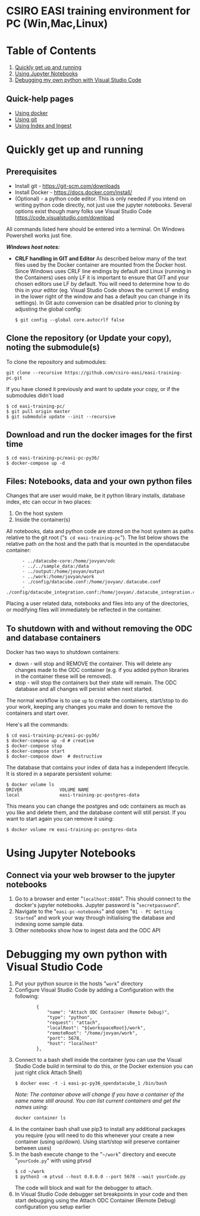 # CSIRO EASI training environment for PC (Win,Mac,Linux) 

# Table of Contents
1. [Quickly get up and running](#quickly-get-up-and-running)
2. [Using Jupyter Notebooks](#using-jupyter-notebooks)
3. [Debugging my own python with Visual Studio Code](#debugging-my-own-python-with-visual-studio-code)

## Quick-help pages
* [Using docker](using-docker.md)
* [Using git](using-git.md)
* [Using Index and Ingest](using-indexingest.md)

# Quickly get up and running
## Prerequisites
* Install git - https://git-scm.com/downloads
* Install Docker - https://docs.docker.com/install/
* (Optional) - a python code editor. This is only needed if you intend on writing python code directly, not just use the jupyter notebooks. Several options exist though many folks use Visual Studio Code https://code.visualstudio.com/download

All commands listed here should be entered into a terminal. On Windows Powershell works just fine.

***Windows host notes:***
* __CRLF handling in GIT and Editor__ As described below many of the text files used by the Docker container are mounted from the Docker host. Since Windows uses CRLF line endings by default and Linux (running in the Containers) uses only LF it is important to ensure that GIT and your chosen editors use LF by default. You will need to determine how to do this in your editor (eg. Visual Studio Code shows the current LF ending in the lower right of the window and has a default you can change in its settings). In Git auto conversion can be disabled prior to cloning by adjusting the global config:
    ```
    $ git config --global core.autocrlf false
    ```

## Clone the repository (or Update your copy), noting the submodule(s)
To clone the repository and submodules:
```
git clone --recursive https://github.com/csiro-easi/easi-training-pc.git
```

If you have cloned it previously and want to update your copy, or if the submodules didn't load
```
$ cd easi-training-pc/
$ git pull origin master
$ git submodule update --init --recursive
```

## Download and run the docker images for the first time 
```
$ cd easi-training-pc/easi-pc-py36/
$ docker-compose up -d
```

## Files: Notebooks, data and your own python files
Changes that are user would make, be it python library installs, database index, etc can occur in two places:
1. On the host system
2. Inside the container(s)

All notebooks, data and python code are stored on the host system as paths relative to the git root ("`$ cd easi-training-pc`"). The list below shows the relative path on the host and the path that is mounted in the opendatacube container:
```
      - ../datacube-core:/home/jovyan/odc
      - ../../sample_data:/data
      - ../output:/home/jovyan/output
      - ../work:/home/jovyan/work
      - ./config/datacube.conf:/home/jovyan/.datacube.conf
      - ./config/datacube_integration.conf:/home/jovyan/.datacube_integration.conf
```
Placing a user related data, notebooks and files into any of the directories, or modifying files will immediately be reflected in the container. 


## To shutdown with and without removing the ODC and database containers
Docker has two ways to shutdown containers:
* down - will stop and REMOVE the container. This will delete any changes made to the ODC container (e.g. if you added python libraries in the container these will be removed).
* stop - will stop the containers but their state will remain. The ODC database and all changes will persist when next started.

The normal workflow is to use `up` to create the containers, start/stop to do your work, keeping any changes you make and down to remove the containers and start over.

Here's all the commands:
```
$ cd easi-training-pc/easi-pc-py36/
$ docker-compose up -d # creative
$ docker-compose stop 
$ docker-compose start
$ docker-compose down  # destructive
```
The database that contains your index of data has a independent lifecycle. It is stored in a separate persistent volume:
```
$ docker volume ls
DRIVER              VOLUME NAME
local               easi-training-pc-postgres-data
```
This means you can change the postgres and odc containers as much as you like and delete them, and the database content will still persist. If you want to start again you can remove it using:
```
$ docker volume rm easi-training-pc-postgres-data
```

# Using Jupyter Notebooks
## Connect via your web browser to the jupyter notebooks
1. Go to a browser and enter "`localhost:8888`". This should connect to the docker's jupyter notebooks. Jupyter password is "`secretpassword`".
2. Navigate to the "`easi-pc-notebooks`" and open "`01 - PC Getting Started`" and work your way through initialising the database and indexing some sample data.
3. Other notebooks show how to ingest data and the ODC API

# Debugging my own python with Visual Studio Code
1. Put your python source in the hosts "`work`" directory
1. Configure Visual Studio Code by adding a Configuration with the following:
    ```
            {
                "name": "Attach ODC Container (Remote Debug)",
                "type": "python",
                "request": "attach",
                "localRoot": "${workspaceRoot}/work",
                "remoteRoot": "/home/jovyan/work",
                "port": 5678,
                "host": "localhost"
            },
    ```
1. Connect to a bash shell inside the container (you can use the Visual Studio Code build in terminal to do this, or the Docker extension you can just right click Attach Shell)
    ```
    $ docker exec -t -i easi-pc-py36_opendatacube_1 /bin/bash
    ```
    _Note: The container above will change if you have a container of the same name still around. You can list current containers and get the names using:_
    ```
    docker container ls
    ```
1. In the container bash shall use pip3 to install any additional packages you require (you will need to do this whenever your create a new container (using up/down). Using start/stop will preserve container between uses)
1. In the bash execute change to the "`~/work`" directory and execute "`yourCode.py`" with using ptvsd
    ```
    $ cd ~/work
    $ python3 -m ptvsd --host 0.0.0.0 --port 5678 --wait yourCode.py
    ```
    The code will block and wait for the debugger to attach.
1. In Visual Studio Code debugger set breakpoints in your code and then start debugging using the Attach ODC Container (Remote Debug) configuration you setup earlier
